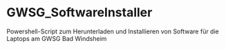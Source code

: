# GWSG_SoftwareInstaller
Powershell-Script zum Herunterladen und Installieren von Software für die Laptops am GWSG Bad Windsheim
